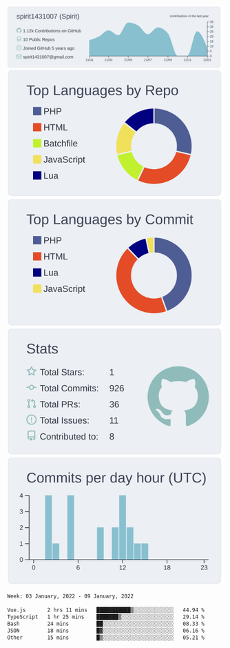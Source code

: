[![](https://raw.githubusercontent.com/spirit1431007/spirit1431007/master/profile-summary-card-output/nord_bright/0-profile-details.svg)](https://git.io/spiritx)
[![](https://raw.githubusercontent.com/spirit1431007/spirit1431007/master/profile-summary-card-output/nord_bright/1-repos-per-language.svg)](https://git.io/spiritx) [![](https://raw.githubusercontent.com/spirit1431007/spirit1431007/master/profile-summary-card-output/nord_bright/2-most-commit-language.svg)](https://git.io/spiritx)
[![](https://raw.githubusercontent.com/spirit1431007/spirit1431007/master/profile-summary-card-output/nord_bright/3-stats.svg)](https://git.io/spiritx) [![](https://raw.githubusercontent.com/spirit1431007/spirit1431007/master/profile-summary-card-output/nord_bright/4-productive-time.svg)](https://git.io/spiritx)

<!--START_SECTION:waka-->
```text
Week: 03 January, 2022 - 09 January, 2022

Vue.js       2 hrs 11 mins   ███████████▒░░░░░░░░░░░░░   44.94 % 
TypeScript   1 hr 25 mins    ███████▒░░░░░░░░░░░░░░░░░   29.14 % 
Bash         24 mins         ██░░░░░░░░░░░░░░░░░░░░░░░   08.33 % 
JSON         18 mins         █▓░░░░░░░░░░░░░░░░░░░░░░░   06.16 % 
Other        15 mins         █▒░░░░░░░░░░░░░░░░░░░░░░░   05.21 % 
```
<!--END_SECTION:waka-->
